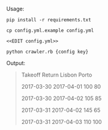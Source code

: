 Usage:

```
pip install -r requirements.txt

cp config.yml.example config.yml

<<EDIT config.yml>>

python crawler.rb {config key}
```

Output:

>  Takeoff     Return      Lisbon   Porto
>
>  2017-03-30  2017-04-01  100      80
>
>  2017-03-30  2017-04-02  105      85
>
>  2017-03-31  2017-04-02  145      65
>
>  2017-03-31  2017-04-03  110      100
>
